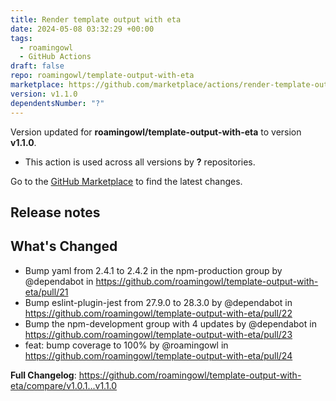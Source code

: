 ```yaml
---
title: Render template output with eta
date: 2024-05-08 03:32:29 +00:00
tags:
  - roamingowl
  - GitHub Actions
draft: false
repo: roamingowl/template-output-with-eta
marketplace: https://github.com/marketplace/actions/render-template-output-with-eta
version: v1.1.0
dependentsNumber: "?"
---
```



Version updated for **roamingowl/template-output-with-eta** to version **v1.1.0**.
- This action is used across all versions by **?** repositories.

Go to the [GitHub Marketplace](https://github.com/marketplace/actions/render-template-output-with-eta) to find the latest changes.

## Release notes

## What's Changed
* Bump yaml from 2.4.1 to 2.4.2 in the npm-production group by @dependabot in https://github.com/roamingowl/template-output-with-eta/pull/21
* Bump eslint-plugin-jest from 27.9.0 to 28.3.0 by @dependabot in https://github.com/roamingowl/template-output-with-eta/pull/22
* Bump the npm-development group with 4 updates by @dependabot in https://github.com/roamingowl/template-output-with-eta/pull/23
* feat: bump coverage to 100% by @roamingowl in https://github.com/roamingowl/template-output-with-eta/pull/24


**Full Changelog**: https://github.com/roamingowl/template-output-with-eta/compare/v1.0.1...v1.1.0
